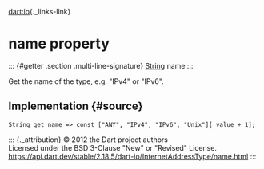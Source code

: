 [dart:io](../../dart-io/dart-io-library){._links-link}

name property
=============

::: {#getter .section .multi-line-signature}
[String](../../dart-core/string-class) name
:::

Get the name of the type, e.g. \"IPv4\" or \"IPv6\".

Implementation {#source}
--------------

``` {.language-dart data-language="dart"}
String get name => const ["ANY", "IPv4", "IPv6", "Unix"][_value + 1];
```

::: {._attribution}
© 2012 the Dart project authors\
Licensed under the BSD 3-Clause \"New\" or \"Revised\" License.\
<https://api.dart.dev/stable/2.18.5/dart-io/InternetAddressType/name.html>
:::
